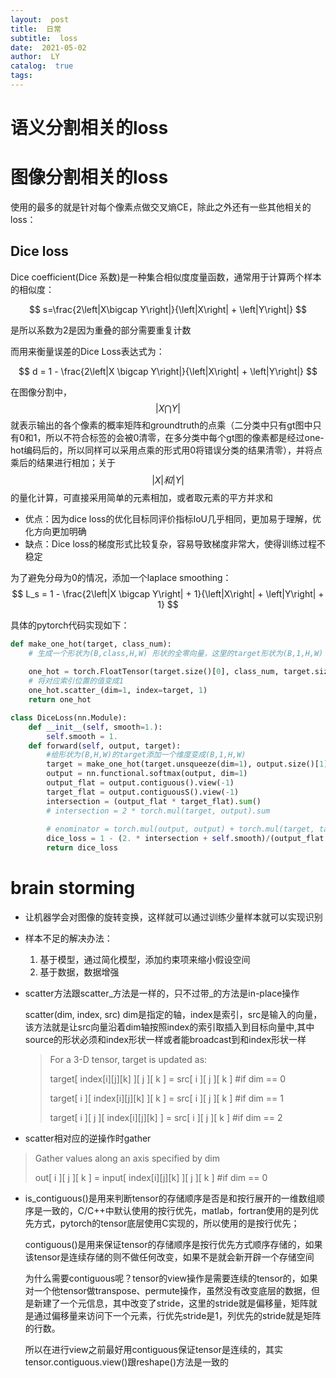 ```yaml
---
layout:  post
title:  日常
subtitle:  loss
date:  2021-05-02
author:  LY
catalog:  true
tags:
---
```


# 语义分割相关的loss

# 图像分割相关的loss

使用的最多的就是针对每个像素点做交叉熵CE，除此之外还有一些其他相关的loss：

## Dice loss

Dice coefficient(Dice 系数)是一种集合相似度度量函数，通常用于计算两个样本的相似度：


$$
s=\frac{2\left|X\bigcap Y\right|}{\left|X\right| + \left|Y\right|}
$$


是所以系数为2是因为重叠的部分需要重复计数

而用来衡量误差的Dice Loss表达式为：


$$
d = 1 - \frac{2\left|X \bigcap Y\right|}{\left|X\right| + \left|Y\right|}
$$


在图像分割中，
$$
\left|X\bigcap Y\right|
$$
就表示输出的各个像素的概率矩阵和groundtruth的点乘（二分类中只有gt图中只有0和1，所以不符合标签的会被0清零，在多分类中每个gt图的像素都是经过one-hot编码后的，所以同样可以采用点乘的形式用0将错误分类的结果清零），并将点乘后的结果进行相加；关于
$$
\left|X\right|和\left|Y\right|
$$
的量化计算，可直接采用简单的元素相加，或者取元素的平方并求和

* 优点：因为dice loss的优化目标同评价指标IoU几乎相同，更加易于理解，优化方向更加明确
* 缺点：Dice loss的梯度形式比较复杂，容易导致梯度非常大，使得训练过程不稳定

为了避免分母为0的情况，添加一个laplace smoothing：
$$
L_s = 1 - \frac{2\left|X \bigcap Y\right| + 1}{\left|X\right| + \left|Y\right| + 1}
$$


具体的pytorch代码实现如下：

```python
def make_one_hot(target, class_num):
    # 生成一个形状为(B,class,H,W) 形状的全零向量，这里的target形状为(B,1,H,W)
    
    one_hot = torch.FloatTensor(target.size()[0], class_num, target.size()[1], target.size()[2])._zeros().to(device=target.device)
    # 将对应索引位置的值变成1
    one_hot.scatter_(dim=1, index=target, 1)
    return one_hot

class DiceLoss(nn.Module):
    def __init__(self, smooth=1.):
        self.smooth = 1.
    def forward(self, output, target):
        #给形状为(B,H,W)的target添加一个维度变成(B,1,H,W)
        target = make_one_hot(target.unsqueeze(dim=1), output.size()[1])
        output = nn.functional.softmax(output, dim=1)
        output_flat = output.contiguous().view(-1)
        target_flat = output.contiguousS().view(-1)
        intersection = (output_flat * target_flat).sum()
        # intersection = 2 * torch.mul(target, output).sum
        
        # enominator = torch.mul(output, output) + torch.mul(target, target)
        dice_loss = 1 - (2. * intersection + self.smooth)/(output_flat.sum() + target_flat.sum() + self.smooth)
        return dice_loss
```



# brain storming

* 让机器学会对图像的旋转变换，这样就可以通过训练少量样本就可以实现识别

* 样本不足的解决办法：

  1. 基于模型，通过简化模型，添加约束项来缩小假设空间
  2. 基于数据，数据增强

* scatter方法跟scatter_方法是一样的，只不过带\_的方法是in-place操作

  scatter(dim, index, src) dim是指定的轴，index是索引，src是输入的向量，该方法就是让src向量沿着dim轴按照index的索引取插入到目标向量中,其中source的形状必须和index形状一样或者能broadcast到和index形状一样

  > For a 3-D tensor, target is updated as:
  >
  > target[ index\[i]\[j]\[k] ]\[ j ]\[ k ] = src\[ i ]\[ j ]\[ k ] #if dim == 0
  >
  >  target[ i ]\[ index\[i]\[j]\[k] ]\[ k ] = src\[ i ]\[ j ]\[ k ] #if dim == 1
  >
  >  target[ i ]\[ j ]\[ index\[i]\[j]\[k] ] = src\[ i ]\[ j ]\[ k ] #if dim == 2

*  scatter相对应的逆操作时gather

  > Gather values along an axis specified by dim
  >
  > out\[ i ]\[ j ]\[ k ] = input[ index\[i]\[j]\[k] ]\[ j ][ k ] #if dim == 0

* is_contiguous()是用来判断tensor的存储顺序是否是和按行展开的一维数组顺序是一致的，C/C++中默认使用的按行优先，matlab，fortran使用的是列优先方式，pytorch的tensor底层使用C实现的，所以使用的是按行优先；

  contiguous()是用来保证tensor的存储顺序是按行优先方式顺序存储的，如果该tensor是连续存储的则不做任何改变，如果不是就会新开辟一个存储空间

  为什么需要contiguous呢？tensor的view操作是需要连续的tensor的，如果对一个他tensor做transpose、permute操作，虽然没有改变底层的数据，但是新建了一个元信息，其中改变了stride，这里的stride就是偏移量，矩阵就是通过偏移量来访问下一个元素，行优先stride是1，列优先的stride就是矩阵的行数。

  所以在进行view之前最好用contiguous保证tensor是连续的，其实tensor.contiguous.view()跟reshape()方法是一致的


